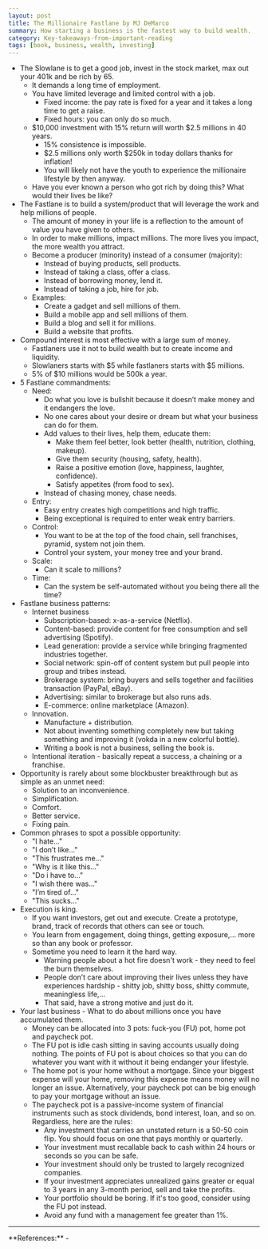 ```yaml
---
layout: post
title: The Millionaire Fastlane by MJ DeMarco
summary: How starting a business is the fastest way to build wealth.
category: Key-takeaways-from-important-reading
tags: [book, business, wealth, investing]
---
```


- The Slowlane is to get a good job, invest in the stock market, max out your 401k and be rich by 65.
  - It demands a long time of employment.
  - You have limited leverage and limited control with a job.
    - Fixed income: the pay rate is fixed for a year and it takes a long time to get a raise.
    - Fixed hours: you can only do so much.
  - $10,000 investment with 15% return will worth $2.5 millions in 40 years.
    - 15% consistence is impossible.
    - $2.5 millions only worth $250k in today dollars thanks for inflation!
    - You will likely not have the youth to experience the millionaire lifestyle by then anyway.
  - Have you ever known a person who got rich by doing this? What would their lives be like?
- The Fastlane is to build a system/product that will leverage the work and help millions of people.
  - The amount of money in your life is a reflection to the amount of value you have given to others.
  - In order to make millions, impact millions. The more lives you impact, the more wealth you attract.
  - Become a producer (minority) instead of a consumer (majority):
    - Instead of buying products, sell products.
    - Instead of taking a class, offer a class.
    - Instead of borrowing money, lend it.
    - Instead of taking a job, hire for job.
  - Examples:
    - Create a gadget and sell millions of them.
    - Build a mobile app and sell millions of them.
    - Build a blog and sell it for millions.
    - Build a website that profits.
- Compound interest is most effective with a large sum of money.
  - Fastlaners use it not to build wealth but to create income and liquidity.
  - Slowlaners starts with $5 while fastlaners starts with $5 millions.
  - 5% of $10 millions would be 500k a year.
- 5 Fastlane commandments:
  - Need:
    - Do what you love is bullshit because it doesn’t make money and it endangers the love.
    - No one cares about your desire or dream but what your business can do for them.
    - Add values to their lives, help them, educate them:
      - Make them feel better, look better (health, nutrition, clothing, makeup).
      - Give them security (housing, safety, health).
      - Raise a positive emotion (love, happiness, laughter, confidence).
      - Satisfy appetites (from food to sex).
    - Instead of chasing money, chase needs.
  - Entry:
    - Easy entry creates high competitions and high traffic.
    - Being exceptional is required to enter weak entry barriers.
  - Control:
    - You want to be at the top of the food chain, sell franchises, pyramid, system not join them.
    - Control your system, your money tree and your brand.
  - Scale:
    - Can it scale to millions?
  - Time:
    - Can the system be self-automated without you being there all the time?
- Fastlane business patterns:
  - Internet business
    - Subscription-based: x-as-a-service (Netflix).
    - Content-based: provide content for free consumption and sell advertising (Spotify).
    - Lead generation: provide a service while bringing fragmented industries together.
    - Social network: spin-off of content system but pull people into group and tribes instead.
    - Brokerage system: bring buyers and sells together and facilities transaction (PayPal, eBay).
    - Advertising: similar to brokerage but also runs ads.
    - E-commerce: online marketplace (Amazon).
  - Innovation.
    - Manufacture + distribution.
    - Not about inventing something completely new but taking something and improving it (vokda in a new colorful bottle).
    - Writing a book is not a business, selling the book is.
  - Intentional iteration - basically repeat a success, a chaining or a franchise.
- Opportunity is rarely about some blockbuster breakthrough but as simple as an unmet need:
  - Solution to an inconvenience.
  - Simplification.
  - Comfort.
  - Better service.
  - Fixing pain.
- Common phrases to spot a possible opportunity:
  - "I hate..."
  - "I don’t like..."
  - "This frustrates me..."
  - "Why is it like this..."
  - "Do i have to..."
  - "I wish there was..."
  - "I’m tired of..."
  - "This sucks..."
- Execution is king.
  - If you want investors, get out and execute. Create a prototype, brand, track of records that others can see or touch.
  - You learn from engagement, doing things, getting exposure,...  more so than any book or professor.
  - Sometime you need to learn it the hard way.
    - Warning people about a hot fire doesn't work - they need to feel the burn themselves. 
    - People don’t care about improving their lives unless they have experiences hardship - shitty job, shitty boss, shitty commute, meaningless life,… 
    - That said, have a strong motive and just do it.
- Your last business - What to do about millions once you have accumulated them.
  - Money can be allocated into 3 pots: fuck-you (FU) pot, home pot and paycheck pot.
  - The FU pot is idle cash sitting in saving accounts usually doing nothing. The points of FU pot is about choices so that you can do whatever you want with it without it being endanger your lifestyle.
  - The home pot is your home without a mortgage. Since your biggest expense will your home, removing this expense means money will no longer an issue. Alternatively, your paycheck pot can be big enough to pay your mortgage without an issue.
  - The paycheck pot is a passive-income system of financial instruments such as stock dividends, bond interest, loan, and so on. Regardless, here are the rules:
    - Any investment that carries an unstated return is a 50-50 coin flip. You should focus on one that pays monthly or quarterly.
    - Your investment must recallable back to cash within 24 hours or seconds so you can be safe.
    - Your investment should only be trusted to largely recognized companies.
    - If your investment appreciates unrealized gains greater or equal to 3 years in any 3-month period, sell and take the profits.
    - Your portfolio should be boring. If it's too good, consider using the FU pot instead.
    - Avoid any fund with a management fee greater than 1%.

<hr>
**References:**
- <http://www.themillionairefastlane.com/>

